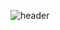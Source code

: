 ![header](https://capsule-render.vercel.app/api?type=waving&color=0:0066CC,30:0059B3,60:004080,100:003366&height=180&text=Daniel%20Lee&fontColor=FFFFFF&fontSize=90)
